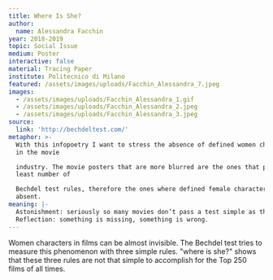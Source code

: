 ```yaml
---
title: Where Is She?
author:
  name: Alessandra Facchin
year: 2018-2019
topic: Social Issue
medium: Poster
interactive: false
material: Tracing Paper
institute: Politecnico di Milano
featured: /assets/images/uploads/Facchin_Alessandra_7.jpeg
images:
  - /assets/images/uploads/Facchin_Alessandra_1.gif
  - /assets/images/uploads/Facchin_Alessandra_2.jpeg
  - /assets/images/uploads/Facchin_Alessandra_3.jpeg
source:
  link: 'http://bechdeltest.com/'
metaphor: >-
  With this infopoetry I want to stress the absence of defined women characters
  in the movie

  industry. The movie posters that are more blurred are the ones that past the
  least number of

  Bechdel test rules, therefore the ones where defined female characters are
  absent.
meaning: |-
  Astonishment: seriously so many movies don’t pass a test simple as that?
  Reflection: something is missing, something is wrong.
---
```

Women characters in films can be almost invisible. The Bechdel test tries to measure this phenomenon with three simple rules. "where is she?" shows that these three rules are not that simple to accomplish for the Top 250 films of all times.
